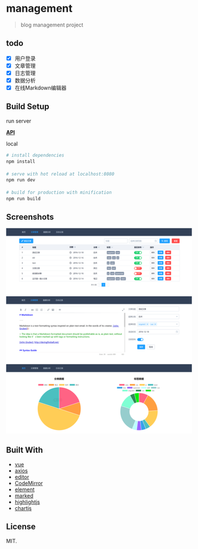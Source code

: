 # management

> blog management project

## todo

- [x] 用户登录
- [x] 文章管理
- [x] 日志管理
- [x] 数据分析
- [x] 在线Markdown编辑器

## Build Setup

run server

**[API](https://github.com/Cacivy/koa-typescript)**

local

``` bash
# install dependencies
npm install

# serve with hot reload at localhost:8080
npm run dev

# build for production with minification
npm run build
```

## Screenshots

![文章管理](./src/assets/screenshots/postmanage.png)
![文章编辑](./src/assets/screenshots/editpost.png)
![数据分析](./src/assets/screenshots/data.png)

## Built With

- [vue](http://cn.vuejs.org/)
- [axios](https://github.com/mzabriskie/axios)
- [editor](https://github.com/lepture/editor)
- [CodeMirror](http://codemirror.net/)
- [element](http://element.eleme.io/)
- [marked](https://github.com/chjj/marked)
- [highlightjs](https://highlightjs.org/)
- [chartjs](http://www.chartjs.org/)

## License

MIT. 